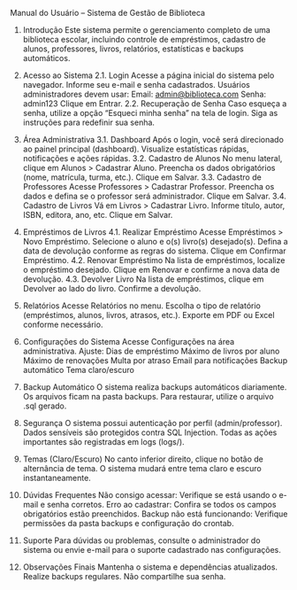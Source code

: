 Manual do Usuário – Sistema de Gestão de Biblioteca
1. Introdução
Este sistema permite o gerenciamento completo de uma biblioteca escolar, incluindo controle de empréstimos, cadastro de alunos, professores, livros, relatórios, estatísticas e backups automáticos.

2. Acesso ao Sistema
2.1. Login
Acesse a página inicial do sistema pelo navegador.
Informe seu e-mail e senha cadastrados.
Usuários administradores devem usar:
Email: admin@biblioteca.com
Senha: admin123
Clique em Entrar.
2.2. Recuperação de Senha
Caso esqueça a senha, utilize a opção “Esqueci minha senha” na tela de login.
Siga as instruções para redefinir sua senha.
3. Área Administrativa
3.1. Dashboard
Após o login, você será direcionado ao painel principal (dashboard).
Visualize estatísticas rápidas, notificações e ações rápidas.
3.2. Cadastro de Alunos
No menu lateral, clique em Alunos > Cadastrar Aluno.
Preencha os dados obrigatórios (nome, matrícula, turma, etc.).
Clique em Salvar.
3.3. Cadastro de Professores
Acesse Professores > Cadastrar Professor.
Preencha os dados e defina se o professor será administrador.
Clique em Salvar.
3.4. Cadastro de Livros
Vá em Livros > Cadastrar Livro.
Informe título, autor, ISBN, editora, ano, etc.
Clique em Salvar.
4. Empréstimos de Livros
4.1. Realizar Empréstimo
Acesse Empréstimos > Novo Empréstimo.
Selecione o aluno e o(s) livro(s) desejado(s).
Defina a data de devolução conforme as regras do sistema.
Clique em Confirmar Empréstimo.
4.2. Renovar Empréstimo
Na lista de empréstimos, localize o empréstimo desejado.
Clique em Renovar e confirme a nova data de devolução.
4.3. Devolver Livro
Na lista de empréstimos, clique em Devolver ao lado do livro.
Confirme a devolução.
5. Relatórios
Acesse Relatórios no menu.
Escolha o tipo de relatório (empréstimos, alunos, livros, atrasos, etc.).
Exporte em PDF ou Excel conforme necessário.
6. Configurações do Sistema
Acesse Configurações na área administrativa.
Ajuste:
Dias de empréstimo
Máximo de livros por aluno
Máximo de renovações
Multa por atraso
Email para notificações
Backup automático
Tema claro/escuro
7. Backup Automático
O sistema realiza backups automáticos diariamente.
Os arquivos ficam na pasta backups.
Para restaurar, utilize o arquivo .sql gerado.
8. Segurança
O sistema possui autenticação por perfil (admin/professor).
Dados sensíveis são protegidos contra SQL Injection.
Todas as ações importantes são registradas em logs (logs/).
9. Temas (Claro/Escuro)
No canto inferior direito, clique no botão de alternância de tema.
O sistema mudará entre tema claro e escuro instantaneamente.
10. Dúvidas Frequentes
Não consigo acessar: Verifique se está usando o e-mail e senha corretos.
Erro ao cadastrar: Confira se todos os campos obrigatórios estão preenchidos.
Backup não está funcionando: Verifique permissões da pasta backups e configuração do crontab.
11. Suporte
Para dúvidas ou problemas, consulte o administrador do sistema ou envie e-mail para o suporte cadastrado nas configurações.
12. Observações Finais
Mantenha o sistema e dependências atualizados.
Realize backups regulares.
Não compartilhe sua senha.
